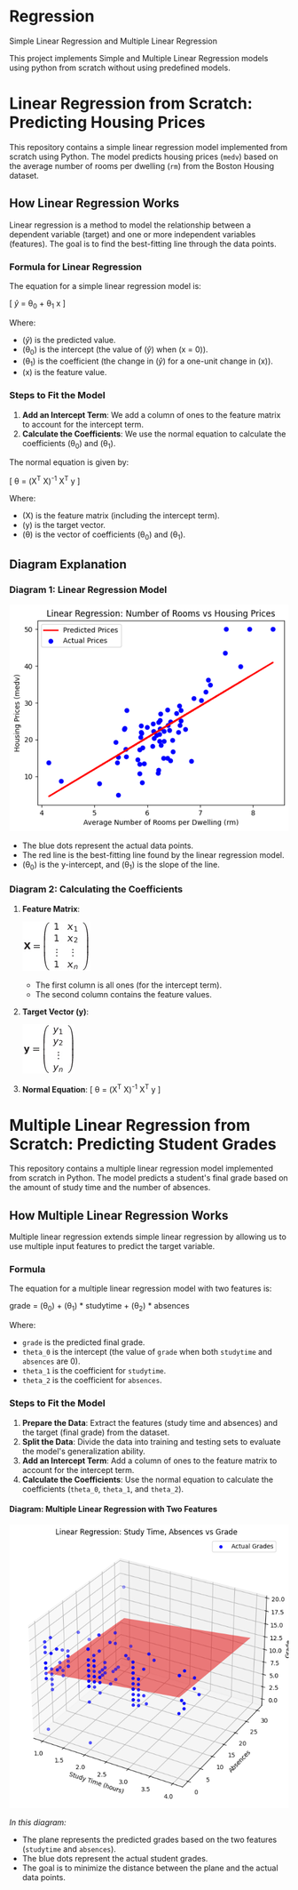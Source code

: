 # Regression
Simple Linear Regression and Multiple Linear Regression

This project implements Simple and Multiple Linear Regression models using python from scratch without using predefined models.

# Linear Regression from Scratch: Predicting Housing Prices

This repository contains a simple linear regression model implemented from scratch using Python. The model predicts housing prices (`medv`) based on the average number of rooms per dwelling (`rm`) from the Boston Housing dataset.

## How Linear Regression Works

Linear regression is a method to model the relationship between a dependent variable (target) and one or more independent variables (features). The goal is to find the best-fitting line through the data points.

### Formula for Linear Regression

The equation for a simple linear regression model is:

\[ $\hat{y}$ = &theta;<sub>0</sub> + &theta;<sub>1</sub> x \]

Where:
- \($\hat{y}$\) is the predicted value.
- \(&theta;<sub>0</sub>\) is the intercept (the value of \($\hat{y}$\) when \(x = 0\)).
- \(&theta;<sub>1</sub>\) is the coefficient (the change in \($\hat{y}$\) for a one-unit change in \(x\)).
- \(x\) is the feature value.

### Steps to Fit the Model

1. **Add an Intercept Term**: We add a column of ones to the feature matrix to account for the intercept term.
2. **Calculate the Coefficients**: We use the normal equation to calculate the coefficients \(&theta;<sub>0</sub>\) and \(&theta;<sub>1</sub>\).

The normal equation is given by:

\[ &theta; = (X<sup>T</sup> X)<sup>-1</sup> X<sup>T</sup> y \]

Where:
- \(X\) is the feature matrix (including the intercept term).
- \(y\) is the target vector.
- \(&theta;\) is the vector of coefficients \(&theta;<sub>0</sub>\) and \(&theta;<sub>1</sub>\).

## Diagram Explanation

### Diagram 1: Linear Regression Model

![Linear Regression Model](SimpleLinearRegression/output.png)

- The blue dots represent the actual data points.
- The red line is the best-fitting line found by the linear regression model.
- \(&theta;<sub>0</sub>\) is the y-intercept, and \(&theta;<sub>1</sub>\) is the slope of the line.

### Diagram 2: Calculating the Coefficients

1. **Feature Matrix**:
   
   ![Feature Matrix](SimpleLinearRegression/array1.jpg)
   - The first column is all ones (for the intercept term).
   - The second column contains the feature values.

3. **Target Vector \(y\)**:
   
     ![Target Vector](SimpleLinearRegression/target_vector.jpg)

5. **Normal Equation**:
   \[
   &theta; = (X<sup>T</sup> X)<sup>-1</sup> X<sup>T</sup> y
   \]

# Multiple Linear Regression from Scratch: Predicting Student Grades

This repository contains a multiple linear regression model implemented from scratch in Python. The model predicts a student's final grade based on the amount of study time and the number of absences.

## How Multiple Linear Regression Works

Multiple linear regression extends simple linear regression by allowing us to use multiple input features to predict the target variable.

### Formula

The equation for a multiple linear regression model with two features is:

grade = \(&theta;<sub>0</sub>\) + \(&theta;<sub>1</sub>\) * studytime + \(&theta;<sub>2</sub>\) * absences


Where:
- `grade` is the predicted final grade.
- `theta_0` is the intercept (the value of `grade` when both `studytime` and `absences` are 0).
- `theta_1` is the coefficient for `studytime`.
- `theta_2` is the coefficient for `absences`.

### Steps to Fit the Model

1. **Prepare the Data**: Extract the features (study time and absences) and the target (final grade) from the dataset.
2. **Split the Data**: Divide the data into training and testing sets to evaluate the model's generalization ability.
3. **Add an Intercept Term**: Add a column of ones to the feature matrix to account for the intercept term.
4. **Calculate the Coefficients**: Use the normal equation to calculate the coefficients (`theta_0`, `theta_1`, and `theta_2`).

#### Diagram: Multiple Linear Regression with Two Features

![Multiple Linear Regression Diagram](SimpleLinearRegression/output1.png)

*In this diagram:*
- The plane represents the predicted grades based on the two features (`studytime` and `absences`).
- The blue dots represent the actual student grades.
- The goal is to minimize the distance between the plane and the actual data points.


